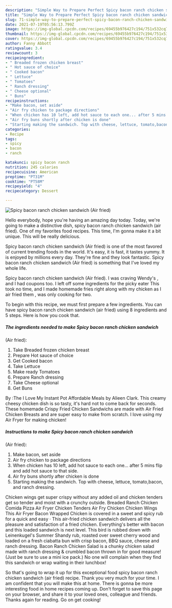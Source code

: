 ```yaml
---
description: "Simple Way to Prepare Perfect Spicy bacon ranch chicken sandwich (Air fried)"
title: "Simple Way to Prepare Perfect Spicy bacon ranch chicken sandwich (Air fried)"
slug: 71-simple-way-to-prepare-perfect-spicy-bacon-ranch-chicken-sandwich-air-fried
date: 2021-07-19T05:56:13.799Z
image: https://img-global.cpcdn.com/recipes/69455b976427c194/751x532cq70/spicy-bacon-ranch-chicken-sandwich-air-fried-recipe-main-photo.jpg
thumbnail: https://img-global.cpcdn.com/recipes/69455b976427c194/751x532cq70/spicy-bacon-ranch-chicken-sandwich-air-fried-recipe-main-photo.jpg
cover: https://img-global.cpcdn.com/recipes/69455b976427c194/751x532cq70/spicy-bacon-ranch-chicken-sandwich-air-fried-recipe-main-photo.jpg
author: Fanny Abbott
ratingvalue: 3.4
reviewcount: 3
recipeingredient:
- " Breaded frozen chicken breast"
- " Hot sauce of choice"
- " Cooked bacon"
- " Lettuce"
- " Tomatoes"
- " Ranch dressing"
- " Cheese optional"
- " Buns"
recipeinstructions:
- "Make bacon, set aside"
- "Air fry chicken to package directions"
- "When chicken has 10 left, add hot sauce to each one... after 5 mins flip and add hot sauce to that side."
- "Air fry buns shortly after chicken is done"
- "Starting making the sandwich. Top with cheese, lettuce, tomato,bacon, and ranch dressing."
categories:
- Recipe
tags:
- spicy
- bacon
- ranch

katakunci: spicy bacon ranch 
nutrition: 245 calories
recipecuisine: American
preptime: "PT31M"
cooktime: "PT58M"
recipeyield: "4"
recipecategory: Dessert

---
```



![Spicy bacon ranch chicken sandwich
(Air fried)](https://img-global.cpcdn.com/recipes/69455b976427c194/751x532cq70/spicy-bacon-ranch-chicken-sandwich-air-fried-recipe-main-photo.jpg)

Hello everybody, hope you're having an amazing day today. Today, we're going to make a distinctive dish, spicy bacon ranch chicken sandwich
(air fried). One of my favorites food recipes. This time, I'm gonna make it a bit unique. This will be really delicious.

Spicy bacon ranch chicken sandwich
(Air fried) is one of the most favored of current trending foods in the world. It's easy, it is fast, it tastes yummy. It is enjoyed by millions every day. They're fine and they look fantastic. Spicy bacon ranch chicken sandwich
(Air fried) is something that I've loved my whole life.

Spicy bacon ranch chicken sandwich (Air fried). I was craving Wendy&#39;s , and I had coupons too. I left off some ingredients for the picky eater This took no time, and I made homemade fries right along with my chicken as I air fried them , was only cooking for two.


To begin with this recipe, we must first prepare a few ingredients. You can have spicy bacon ranch chicken sandwich
(air fried) using 8 ingredients and 5 steps. Here is how you cook that.

<!--inarticleads1-->

##### The ingredients needed to make Spicy bacon ranch chicken sandwich
(Air fried):

1. Take  Breaded frozen chicken breast
1. Prepare  Hot sauce of choice
1. Get  Cooked bacon
1. Take  Lettuce
1. Make ready  Tomatoes
1. Prepare  Ranch dressing
1. Take  Cheese optional
1. Get  Buns


By :The I Love My Instant Pot Affordable Meals by Alieen Clark. This creamy cheesy chicken dish is so tasty, it&#39;s hard not to come back for seconds. These homemade Crispy Fried Chicken Sandwichs are made with Air Fried Chicken Breasts and are super easy to make from scratch. I love using my Air Fryer for making chicken! 

<!--inarticleads2-->

##### Instructions to make Spicy bacon ranch chicken sandwich
(Air fried):

1. Make bacon, set aside
1. Air fry chicken to package directions
1. When chicken has 10 left, add hot sauce to each one... after 5 mins flip and add hot sauce to that side.
1. Air fry buns shortly after chicken is done
1. Starting making the sandwich. Top with cheese, lettuce, tomato,bacon, and ranch dressing.


Chicken wings get super crispy without any added oil and chicken tenders get so tender and moist with a crunchy outside. Breaded Ranch Chicken Comida Pizza Air Fryer Chicken Tenders Air Fry Chicken Chicken Wings This Air Fryer Bacon Wrapped Chicken is covered in a sweet and spicy rub for a quick and easy · This air-fried chicken sandwich delivers all the pleasure and satisfaction of a fried chicken. Everything&#39;s better with bacon and this loaded sandwich is next level. This bird is rubbed down with Leinenkugel&#39;s Summer Shandy rub, roasted over sweet cherry wood and loaded on a fresh ciabatta bun with crisp bacon, BBQ sauce, cheese and ranch dressing. Bacon Ranch Chicken Salad is a chunky chicken salad made with ranch dressing & crumbled bacon thrown in for good measure! (Just be sure to use a mini ice pack.) No one will complain when they find this sandwich or wrap waiting in their lunchbox! 

So that's going to wrap it up for this exceptional food spicy bacon ranch chicken sandwich
(air fried) recipe. Thank you very much for your time. I am confident that you will make this at home. There is gonna be more interesting food in home recipes coming up. Don't forget to save this page on your browser, and share it to your loved ones, colleague and friends. Thanks again for reading. Go on get cooking!
